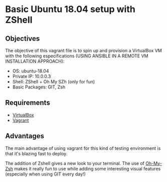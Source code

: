 # Basic Ubuntu 18.04 setup with ZShell 

## Objectives
The objective of this vagrant file is to spin up and provision a VirtualBox VM with the following especifications (USING ANSIBLE IN A REMOTE VM INSTALLATION APPROACH):

- OS: ubuntu-18.04
- Private IP: 10.0.0.3
- Shell: ZShell + Oh My SZh (only for fun)
- Basic Packages: GIT, Zsh

## Requirements

- [VirtualBox](https://www.virtualbox.org/)
- [Vagrant](https://www.vagrantup.com/downloads.html)

## Advantages
The main advantage of using vagrant for this kind of testing environment is that it's blazing fast to deploy.  

The addition of Zshell gives a new look to your terminal. The use of [Oh-My-Zsh](https://github.com/robbyrussell/oh-my-zsh) makes it really fun to use while adding some interesting visual features (especially when using GIT every day!)


